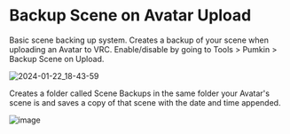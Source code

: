 # Backup Scene on Avatar Upload
Basic scene backing up system. Creates a backup of your scene when uploading an Avatar to VRC. Enable/disable by going to Tools > Pumkin > Backup Scene on Upload.

![2024-01-22_18-43-59](https://github.com/rurre/misc-unity-tools/assets/16716633/14d843d1-0781-4c02-8539-70243107d2d6)

Creates a folder called Scene Backups in the same folder your Avatar's scene is and saves a copy of that scene with the date and time appended.

![image](https://github.com/rurre/misc-unity-tools/assets/16716633/88657424-3a1a-46e4-b193-930263616d9b)
